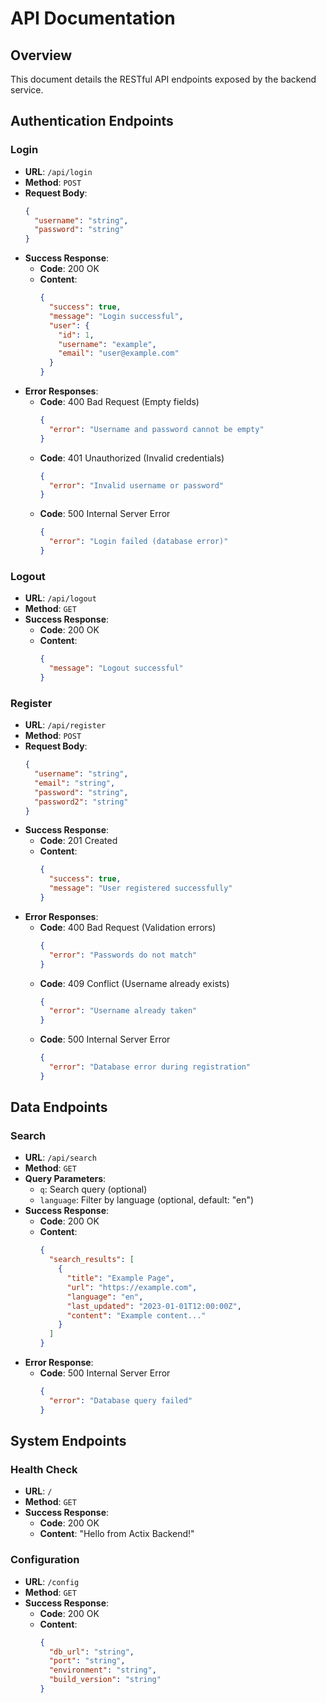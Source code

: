 # API Documentation

## Overview
This document details the RESTful API endpoints exposed by the backend service.

## Authentication Endpoints

### Login
- **URL**: `/api/login`
- **Method**: `POST`
- **Request Body**:
  ```json
  {
    "username": "string",
    "password": "string"
  }
  ```
- **Success Response**:
  - **Code**: 200 OK
  - **Content**:
    ```json
    {
      "success": true,
      "message": "Login successful",
      "user": {
        "id": 1,
        "username": "example",
        "email": "user@example.com"
      }
    }
    ```
- **Error Responses**:
  - **Code**: 400 Bad Request (Empty fields)
    ```json
    {
      "error": "Username and password cannot be empty"
    }
    ```
  - **Code**: 401 Unauthorized (Invalid credentials)
    ```json
    {
      "error": "Invalid username or password"
    }
    ```
  - **Code**: 500 Internal Server Error
    ```json
    {
      "error": "Login failed (database error)"
    }
    ```

### Logout
- **URL**: `/api/logout`
- **Method**: `GET`
- **Success Response**:
  - **Code**: 200 OK
  - **Content**:
    ```json
    {
      "message": "Logout successful"
    }
    ```

### Register
- **URL**: `/api/register`
- **Method**: `POST`
- **Request Body**:
  ```json
  {
    "username": "string",
    "email": "string",
    "password": "string",
    "password2": "string"
  }
  ```
- **Success Response**:
  - **Code**: 201 Created
  - **Content**:
    ```json
    {
      "success": true,
      "message": "User registered successfully"
    }
    ```
- **Error Responses**:
  - **Code**: 400 Bad Request (Validation errors)
    ```json
    {
      "error": "Passwords do not match"
    }
    ```
  - **Code**: 409 Conflict (Username already exists)
    ```json
    {
      "error": "Username already taken"
    }
    ```
  - **Code**: 500 Internal Server Error
    ```json
    {
      "error": "Database error during registration"
    }
    ```

## Data Endpoints

### Search
- **URL**: `/api/search`
- **Method**: `GET`
- **Query Parameters**:
  - `q`: Search query (optional)
  - `language`: Filter by language (optional, default: "en")
- **Success Response**:
  - **Code**: 200 OK
  - **Content**:
    ```json
    {
      "search_results": [
        {
          "title": "Example Page",
          "url": "https://example.com",
          "language": "en",
          "last_updated": "2023-01-01T12:00:00Z",
          "content": "Example content..."
        }
      ]
    }
    ```
- **Error Response**:
  - **Code**: 500 Internal Server Error
    ```json
    {
      "error": "Database query failed"
    }
    ```

## System Endpoints

### Health Check
- **URL**: `/`
- **Method**: `GET`
- **Success Response**:
  - **Code**: 200 OK
  - **Content**: "Hello from Actix Backend!"

### Configuration
- **URL**: `/config`
- **Method**: `GET`
- **Success Response**:
  - **Code**: 200 OK
  - **Content**:
    ```json
    {
      "db_url": "string",
      "port": "string",
      "environment": "string",
      "build_version": "string"
    }
    ``` 